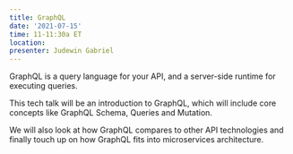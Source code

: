 ```yaml
---
title: GraphQL
date: '2021-07-15'
time: 11-11:30a ET
location:
presenter: Judewin Gabriel
---
```


GraphQL is a query language for your API, and a server-side runtime for executing queries.

This tech talk will be an introduction to GraphQL, which will include core concepts like GraphQL Schema, Queries and Mutation.

We will also look at how GraphQL compares to other API technologies and finally touch up on how GraphQL fits into microservices architecture.

